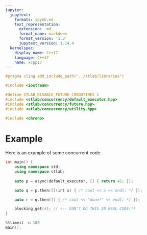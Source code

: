 ```yaml
---
jupyter:
  jupytext:
    formats: ipynb,md
    text_representation:
      extension: .md
      format_name: markdown
      format_version: '1.3'
      jupytext_version: 1.14.4
  kernelspec:
    display_name: C++17
    language: C++17
    name: xcpp17
---
```


```c++ slideshow={"slide_type": "skip"} tags=["active-ipynb"]
#pragma cling add_include_path("../stlab/libraries")

#include <iostream>

#define STLAB_DISABLE_FUTURE_COROUTINES 1
#include <stlab/concurrency/default_executor.hpp>
#include <stlab/concurrency/future.hpp>
#include <stlab/concurrency/utility.hpp>

#include <chrono>

```

# Example
Here is an example of some concurrent code.


```c++ slideshow={"slide_type": "slide"}
int main() {
    using namespace std;
    using namespace stlab;
    
    auto p = async(default_executor, [] { return 42; });

    auto q = p.then([](int x) { /* cout << x << endl; */ });

    auto r = q.then([] { /* cout << "done!" << endl; */ });

    blocking_get(r); // <-- DON'T DO THIS IN REAL CODE!!!
}
```

```c++ tags=["active-ipynb"]
%%timeit -n 100
main();
```

```c++

```
